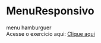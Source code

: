 # MenuResponsivo
 menu hamburguer <br>
 Acesse o exercício aqui: <a href="https://vivibraga.github.io/MenuResponsivo/" target="_blank"> Clique aqui </a>
